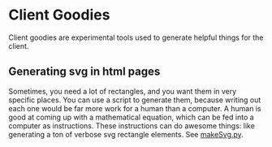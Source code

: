 # Client Goodies

Client goodies are experimental tools used to generate helpful things for the client.

## Generating svg in html pages

Sometimes, you need a lot of rectangles, and you want them in very specific places.
You can use a script to generate them, because writing out each one would be
far more work for a human than a computer. A human is good at coming up with a
mathematical equation, which can be fed into a computer as instructions.  These
instructions can do awesome things: like generating a ton of verbose svg rectangle
elements. See [makeSvg.py](makeSvg.py).